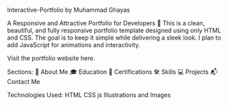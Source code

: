 Interactive-Portfolio by Muhammad Ghayas

A Responsive and Attractive Portfolio for Developers 🚀
This is a clean, beautiful, and fully responsive portfolio template designed using only HTML and CSS. The goal is to keep it simple while delivering a sleek look. I plan to add JavaScript for animations and interactivity.

Visit the portfolio website here.

Sections:
🎨 About Me
🎓 Education
📜 Certifications
🛠️ Skills
💻 Projects
📬 Contact Me

Technologies Used:
HTML
CSS
js
Illustrations and Images
